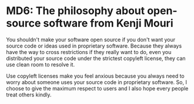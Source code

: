 ﻿# MD6: The philosophy about open-source software from Kenji Mouri

You shouldn't make your software open source if you don't want your source code
or ideas used in proprietary software. Because they always have the way to cross
restrictions if they really want to do, even you distributed your source code 
under the strictest copyleft license, they can use clean room to resolve it. 

Use copyleft licenses make you feel anxious because you always need to worry 
about someone uses your source code in proprietary software. So, I choose to 
give the maximum respect to users and I also hope every people treat others 
kindly.
